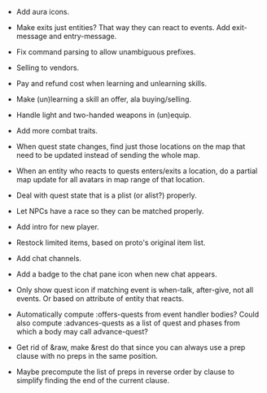 * Add aura icons.

* Make exits just entities? That way they can react to events. Add exit-message
  and entry-message.

* Fix command parsing to allow unambiguous prefixes.

* Selling to vendors.

* Pay and refund cost when learning and unlearning skills.

* Make (un)learning a skill an offer, ala buying/selling.

* Handle light and two-handed weapons in (un)equip.

* Add more combat traits.

* When quest state changes, find just those locations on the map that need
  to be updated instead of sending the whole map.

* When an entity who reacts to quests enters/exits a location, do a partial map
  update for all avatars in map range of that location.

* Deal with quest state that is a plist (or alist?) properly.

* Let NPCs have a race so they can be matched properly.

* Add intro for new player.

* Restock limited items, based on proto's original item list.

* Add chat channels.

* Add a badge to the chat pane icon when new chat appears.

* Only show quest icon if matching event is when-talk, after-give, not all
  events. Or based on attribute of entity that reacts.

* Automatically compute :offers-quests from event handler bodies? Could also
  compute :advances-quests as a list of quest and phases from which a body may
  call advance-quest?

* Get rid of &raw, make &rest do that since you can always use a prep clause
  with no preps in the same position.

* Maybe precompute the list of preps in reverse order by clause to simplify
  finding the end of the current clause.
